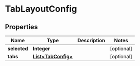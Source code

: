 # TabLayoutConfig

## Properties
Name | Type | Description | Notes
------------ | ------------- | ------------- | -------------
**selected** | **Integer** |  |  [optional]
**tabs** | [**List&lt;TabConfig&gt;**](TabConfig.md) |  |  [optional]
